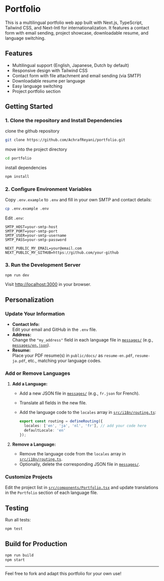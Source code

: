# Portfolio

This is a multilingual portfolio web app built with Next.js, TypeScript, Tailwind CSS, and Next-Intl for internationalization. It features a contact form with email sending, project showcase, downloadable resume, and language switching.

## Features

- Multilingual support (English, Japanese, Dutch by default)
- Responsive design with Tailwind CSS
- Contact form with file attachment and email sending (via SMTP)
- Downloadable resume per language
- Easy language switching
- Project portfolio section

## Getting Started

### 1. Clone the repository and Install Dependencies

clone the github repository
```sh
git clone https://github.com/AchrafReyani/portfolio.git
```

move into the project directory
```sh
cd portfolio
```

install dependencies
```sh
npm install
```

### 2. Configure Environment Variables

Copy `.env.example` to `.env` and fill in your own SMTP and contact details:

```sh
cp .env.example .env
```

Edit `.env`:

```
SMTP_HOST=your-smtp-host
SMTP_PORT=your-smtp-port
SMTP_USER=your-smtp-username
SMTP_PASS=your-smtp-password

NEXT_PUBLIC_MY_EMAIL=your@email.com
NEXT_PUBLIC_MY_GITHUB=https://github.com/your-github
```

### 3. Run the Development Server

```sh
npm run dev
```

Visit [http://localhost:3000](http://localhost:3000) in your browser.

## Personalization

### Update Your Information

- **Contact Info:**  
  Edit your email and GitHub in the `.env` file.
- **Address:**  
  Change the `"my_address"` field in each language file in [`messages/`](messages/) (e.g., [`messages/en.json`](messages/en.json)).
- **Resume:**  
  Place your PDF resume(s) in `public/docs/` as `resume-en.pdf`, `resume-ja.pdf`, etc., matching your language codes.

### Add or Remove Languages

1. **Add a Language:**
   - Add a new JSON file in [`messages/`](messages/) (e.g., `fr.json` for French).
   - Translate all fields in the new file.
   - Add the language code to the `locales` array in [`src/i18n/routing.ts`](src/i18n/routing.ts):

     ```ts
     export const routing = defineRouting({
       locales: ['en', 'ja', 'nl', 'fr'], // add your code here
       defaultLocale: 'en'
     });
     ```

2. **Remove a Language:**
   - Remove the language code from the `locales` array in [`src/i18n/routing.ts`](src/i18n/routing.ts).
   - Optionally, delete the corresponding JSON file in [`messages/`](messages/).

### Customize Projects

Edit the project list in [`src/components/Portfolio.tsx`](src/components/Portfolio.tsx) and update translations in the `Portfolio` section of each language file.

## Testing

Run all tests:

```sh
npm test
```

## Build for Production

```sh
npm run build
npm start
```

---

Feel free to fork and adapt this portfolio for your own use!